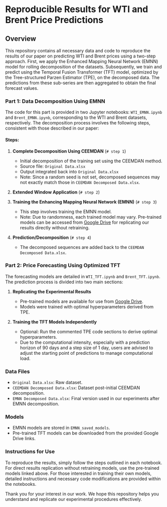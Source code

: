 # Reproducible Results for WTI and Brent Price Predictions

## Overview
This repository contains all necessary data and code to reproduce the results of our paper on predicting WTI and Brent prices using a two-step approach. First, we apply the Enhanced Mapping Neural Network (EMNN) model for rolling decomposition of the datasets. Subsequently, we train and predict using the Temporal Fusion Transformer (TFT) model, optimized by the Tree-structured Parzen Estimator (TPE), on the decomposed data. The predictions from these sub-series are then aggregated to obtain the final forecast values.

### Part 1: Data Decomposition Using EMNN
The code for this part is provided in two Jupyter notebooks: `WTI_EMNN.ipynb` and `Brent_EMNN.ipynb`, corresponding to the WTI and Brent datasets, respectively. The decomposition process involves the following steps, consistent with those described in our paper:

#### Steps:
1. **Complete Decomposition Using CEEMDAN** (`# step 1`)
   - Initial decomposition of the training set using the CEEMDAN method.
   - Source file: `Original Data.xlsx`
   - Output integrated back into `Original Data.xlsx`
   - Note: Since a random seed is not set, decomposed sequences may not exactly match those in `CEEMDAN Decomposed Data.xlsx`.

2. **Extended Window Application** (`# step 2`)

3. **Training the Enhancing Mapping Neural Network (EMNN)** (`# step 3`)
   - This step involves training the EMNN model.
   - Note: Due to randomness, each trained model may vary. Pre-trained models can be accessed from [Google Drive](https://drive.google.com/file/d/1aSySuc8VTQAjtVHrzhjFFm3THMGvIrQL/view?usp=sharing) for replicating our results directly without retraining.

4. **Prediction/Decomposition** (`# step 4`)
   - The decomposed sequences are added back to the `CEEMDAN Decomposed Data.xlsx`.

### Part 2: Price Forecasting Using Optimized TFT
The forecasting models are detailed in `WTI_TFT.ipynb` and `Brent_TFT.ipynb`. The prediction process is divided into two main sections:

1. **Replicating the Experimental Results**
   - Pre-trained models are available for use from [Google Drive](https://drive.google.com/file/d/1SSU1ltOUvFuYxi7ro-StC1aIaXzNzkd5/view?usp=sharing).
   - Models were trained with optimal hyperparameters derived from TPE.

2. **Training the TFT Models Independently**
   - Optional: Run the commented TPE code sections to derive optimal hyperparameters.
   - Due to the computational intensity, especially with a prediction horizon of 90 days and a step size of 1 day, users are advised to adjust the starting point of predictions to manage computational load.

### Data Files
- `Original Data.xlsx`: Raw dataset.
- `CEEMDAN Decomposed Data.xlsx`: Dataset post-initial CEEMDAN decomposition.
- `EMNN Decomposed Data.xlsx`: Final version used in our experiments after EMNN decomposition.

### Models
- EMNN models are stored in `EMNN_saved_models`.
- Pre-trained TFT models can be downloaded from the provided Google Drive links.

### Instructions for Use
To reproduce the results, simply follow the steps outlined in each notebook. For direct results replication without retraining models, use the pre-trained models linked above. For those interested in training their own models, detailed instructions and necessary code modifications are provided within the notebooks.

Thank you for your interest in our work. We hope this repository helps you understand and replicate our experimental procedures effectively.
